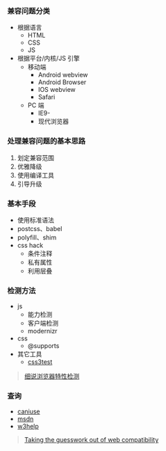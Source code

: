 ### 兼容问题分类

- 根据语言
  + HTML
  + CSS
  + JS
- 根据平台/内核/JS 引擎
  + 移动端
    - Android webview
    - Android Browser
    - IOS webview
    - Safari
  + PC 端
    - IE9-
    - 现代浏览器


### 处理兼容问题的基本思路

1. 划定兼容范围
2. 优雅降级
3. 使用编译工具
4. 引导升级


### 基本手段

- 使用标准语法
- postcss、babel
- polyfill、shim
- css hack
  + 条件注释
  + 私有属性
  + 利用层叠


### 检测方法

- js
  + 能力检测
  + 客户端检测
  + modernizr
- css
  + @supports
- 其它工具
  + [css3test](https://css3test.com/)

> [细说浏览器特性检测](http://otakustay.com/feature-detection-event/)


### 查询

- [caniuse](http://caniuse.com/)
- [msdn](https://msdn.microsoft.com/en-us/library/cc351024(VS.85).aspx)
- [w3help](http://www.w3help.org/zh-cn/causes/ )

> [Taking the guesswork out of web compatibility](https://hacks.mozilla.org/2018/02/mdn-browser-compatibility-data/)
